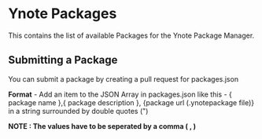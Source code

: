 Ynote Packages
=============

This contains the list of available Packages for the Ynote Package Manager.

Submitting a Package
---

You can submit a package by creating a pull request for packages.json

**Format** - Add an item to the JSON Array in packages.json like this - { package name },{ package description }, {package url (.ynotepackage file)} in a string surrounded by double quotes (")

**NOTE : The values have to be seperated by a comma ( , )**
